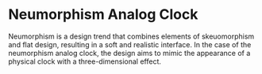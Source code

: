 # Neumorphism Analog Clock

Neumorphism is a design trend that combines elements of skeuomorphism and flat design, resulting in a soft and realistic interface. In the case of the neumorphism analog clock, the design aims to mimic the appearance of a physical clock with a three-dimensional effect.

